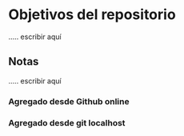# Objetivos del repositorio
..... escribir aquí

## Notas
..... escribir aquí

### Agregado desde Github online
### Agregado desde git localhost

